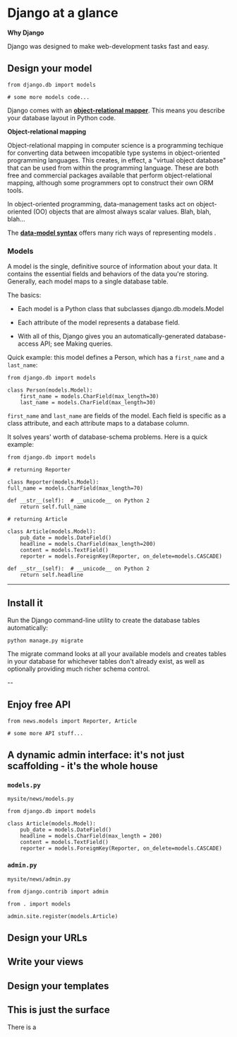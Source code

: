 # Django at a glance

**Why Django**

Django was designed to make web-development tasks fast and easy. 



## Design your model

	from django.db import models
	
	# some more models code...

Django comes with an [**object-relational mapper**](https://en.wikipedia.org/wiki/Object-relational_mapping). This means you describe your database layout in Python code.

**Object-relational mapping**

Object-relational mapping in computer science is a programming techique for converting data between imcopatible type systems in object-oriented programming languages. This creates, in effect, a "virtual object database" that can be used from within the programming language. These are both free and commercial packages available that perform object-relational mapping, although some programmers opt to construct their own ORM tools.

In object-oriented programming, data-management tasks act on object-oriented (OO) objects that are almost always scalar values. Blah, blah, blah...

The [**data-model syntax**](https://docs.djangoproject.com/en/1.10/topics/db/models/) offers many rich ways of representing models .

### Models

A model is the single, definitive source of information about your data. It contains the essential fields and behaviors of the data you're storing. Generally, each model maps to a single database table.

The basics:

 - Each model is a Python class that subclasses django.db.models.Model

 - Each attribute of the model represents a database field.

 - With all of this, Django gives you an automatically-generated database-access API; see Making queries.


Quick example: this model defines a Person, which has a `first_name` and a ` last_name`:

	from django.db import models

	class Person(models.Model):
		first_name = models.CharField(max_length=30)
		last_name = models.CharField(max_length=30)

`first_name` and `last_name` are fields of the model. Each field is specific as a class attribute, and each attribute maps to a database column.




It solves years' worth of database-schema problems. Here is a quick example:

	from django.db import models

	# returning Reporter

	class Reporter(models.Model):
	full_name = models.CharField(max_length=70)

	def __str__(self):	# __unicode__ on Python 2
		return self.full_name

	# returning Article

	class Article(models.Model):
		pub_date = models.DateField()
		headline = models.CharField(max_length=200)
		content = models.TextField()
		reporter = models.ForeignKey(Reporter, on_delete=models.CASCADE)

	def __str__(self):	# __unicode__ on Python 2
		return self.headline	

---

## Install it

Run the Django command-line utility to create the database tables automatically:

	python manage.py migrate

The migrate command looks at all your available models and creates tables in your database for whichever tables don't already exist, as well as optionally providing much richer schema control.

--

## Enjoy free API

	from news.models import Reporter, Article

	# some more API stuff...

## A dynamic admin interface: it's not just scaffolding - it's the whole house

### `models.py`

	mysite/news/models.py

	from django.db import models
	
	class Article(models.Model):
		pub_date = models.DateField()
		headline = models.CharField(max_length = 200)
		content = models.TextField()
		reporter = models.ForeigmKey(Reporter, on_delete=models.CASCADE)

### `admin.py`

	mysite/news/admin.py

	from django.contrib import admin

	from . import models

	admin.site.register(models.Article)

## Design your URLs

## Write your views

## Design your templates

## This is just the surface

There is a
